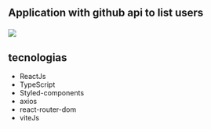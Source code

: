 ## <p text-align="center">Application with github api to list users</p>
<img src="https://github.com/gustta03/github-users/blob/master/github/demo.gif">

## tecnologias
- ReactJs
- TypeScript
- Styled-components
- axios
- react-router-dom
- viteJs
